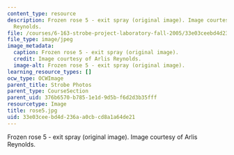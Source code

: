 ```yaml
---
content_type: resource
description: Frozen rose 5 - exit spray (original image). Image courtesy of Arlis
  Reynolds.
file: /courses/6-163-strobe-project-laboratory-fall-2005/33e03ceebd4d236aa0cbcd8a1a64de21_rose5.jpg
file_type: image/jpeg
image_metadata:
  caption: Frozen rose 5 - exit spray (original image).
  credit: Image courtesy of Arlis Reynolds.
  image-alt: Frozen rose 5 - exit spray (original image).
learning_resource_types: []
ocw_type: OCWImage
parent_title: Strobe Photos
parent_type: CourseSection
parent_uid: 376b6570-b785-1e1d-9d5b-f6d2d3b35fff
resourcetype: Image
title: rose5.jpg
uid: 33e03cee-bd4d-236a-a0cb-cd8a1a64de21
---
```

Frozen rose 5 - exit spray (original image). Image courtesy of Arlis Reynolds.